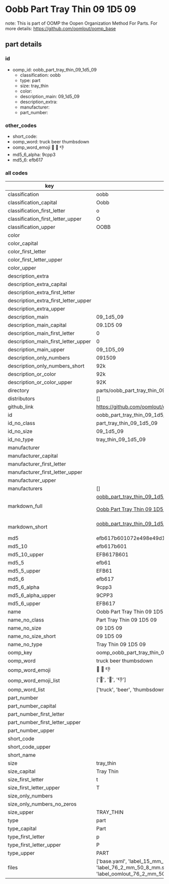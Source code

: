 # Oobb Part Tray Thin 09 1D5 09  

note: This is part of OOMP the Oopen Organization Method For Parts. For more details: https://github.com/oomlout/oomp_base

##  part details





### id
* oomp_id: oobb_part_tray_thin_09_1d5_09
  * classification: oobb
  * type: part
  * size: tray_thin
  * color: 
  * description_main: 09_1d5_09
  * description_extra: 
  * manufacturer: 
  * part_number: 

### other_codes
* short_code: 
* oomp_word: truck beer thumbsdown
* oomp_word_emoji :truck: :beer: :thumbsdown:
* md5_6_alpha: 9cpp3
* md5_6: efb617

### all codes 
| key | value |  
| --- | --- |  
| classification | oobb |  
| classification_capital | Oobb |  
| classification_first_letter | o |  
| classification_first_letter_upper | O |  
| classification_upper | OOBB |  
| color |  |  
| color_capital |  |  
| color_first_letter |  |  
| color_first_letter_upper |  |  
| color_upper |  |  
| description_extra |  |  
| description_extra_capital |  |  
| description_extra_first_letter |  |  
| description_extra_first_letter_upper |  |  
| description_extra_upper |  |  
| description_main | 09_1d5_09 |  
| description_main_capital | 09.1D5 09 |  
| description_main_first_letter | 0 |  
| description_main_first_letter_upper | 0 |  
| description_main_upper | 09_1D5_09 |  
| description_only_numbers | 091509 |  
| description_only_numbers_short | 92k |  
| description_or_color | 92k |  
| description_or_color_upper | 92K |  
| directory | parts/oobb_part_tray_thin_09_1d5_09 |  
| distributors | [] |  
| github_link | https://github.com/oomlout/oomlout_oomp_part_src/tree/main/parts/oobb_part_tray_thin_09_1d5_09/working |  
| id | oobb_part_tray_thin_09_1d5_09 |  
| id_no_class | part_tray_thin_09_1d5_09 |  
| id_no_size | 09_1d5_09 |  
| id_no_type | tray_thin_09_1d5_09 |  
| manufacturer |  |  
| manufacturer_capital |  |  
| manufacturer_first_letter |  |  
| manufacturer_first_letter_upper |  |  
| manufacturer_upper |  |  
| manufacturers | [] |  
| markdown_full | [oobb_part_tray_thin_09_1d5_09](https://github.com/oomlout/oomlout_oomp_part_src/tree/main/parts/oobb_part_tray_thin_09_1d5_09/working)<br>[](https://github.com/oomlout/oomlout_oomp_part_src/tree/main/parts/oobb_part_tray_thin_09_1d5_09/working)<br>[Oobb Part Tray Thin 09 1D5 09](https://github.com/oomlout/oomlout_oomp_part_src/tree/main/parts/oobb_part_tray_thin_09_1d5_09/working)<br><br> |  
| markdown_short | [oobb_part_tray_thin_09_1d5_09](https://github.com/oomlout/oomlout_oomp_part_src/tree/main/parts/oobb_part_tray_thin_09_1d5_09/working)<br><br> |  
| md5 | efb617b601072e498e49d11c65e5951d |  
| md5_10 | efb617b601 |  
| md5_10_upper | EFB617B601 |  
| md5_5 | efb61 |  
| md5_5_upper | EFB61 |  
| md5_6 | efb617 |  
| md5_6_alpha | 9cpp3 |  
| md5_6_alpha_upper | 9CPP3 |  
| md5_6_upper | EFB617 |  
| name | Oobb Part Tray Thin 09 1D5 09 |  
| name_no_class | Part Tray Thin 09 1D5 09 |  
| name_no_size | 09 1D5 09 |  
| name_no_size_short | 09 1D5 09 |  
| name_no_type | Tray Thin 09 1D5 09 |  
| oomp_key | oomp_oobb_part_tray_thin_09_1d5_09 |  
| oomp_word | truck beer thumbsdown |  
| oomp_word_emoji | :truck: :beer: :thumbsdown: |  
| oomp_word_emoji_list | [':truck:', ':beer:', ':thumbsdown:'] |  
| oomp_word_list | ['truck', 'beer', 'thumbsdown'] |  
| part_number |  |  
| part_number_capital |  |  
| part_number_first_letter |  |  
| part_number_first_letter_upper |  |  
| part_number_upper |  |  
| short_code |  |  
| short_code_upper |  |  
| short_name |  |  
| size | tray_thin |  
| size_capital | Tray Thin |  
| size_first_letter | t |  
| size_first_letter_upper | T |  
| size_only_numbers |  |  
| size_only_numbers_no_zeros |  |  
| size_upper | TRAY_THIN |  
| type | part |  
| type_capital | Part |  
| type_first_letter | p |  
| type_first_letter_upper | P |  
| type_upper | PART |  
| files | ['base.yaml', 'label_15_mm_30_mm.pdf', 'label_15_mm_30_mm.svg', 'label_76_2_mm_50_8_mm.pdf', 'label_76_2_mm_50_8_mm.svg', 'label_oomlout_76_2_mm_50_8_mm.pdf', 'label_oomlout_76_2_mm_50_8_mm.svg', 'readme.md', 'working.json', 'working.yaml'] |  

